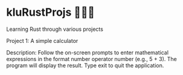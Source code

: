 # kluRustProjs 🦀🦀🦀
Learning Rust through various projects

Project 1: A simple calculator

Description: Follow the on-screen prompts to enter mathematical expressions in the format number operator number (e.g., 5 + 3). The program will display the result. Type exit to quit the application.
